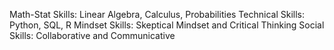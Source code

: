 Math-Stat Skills: Linear Algebra, Calculus, Probabilities
Technical Skills: Python, SQL, R
Mindset Skills: Skeptical Mindset and Critical Thinking
Social Skills: Collaborative and Communicative


